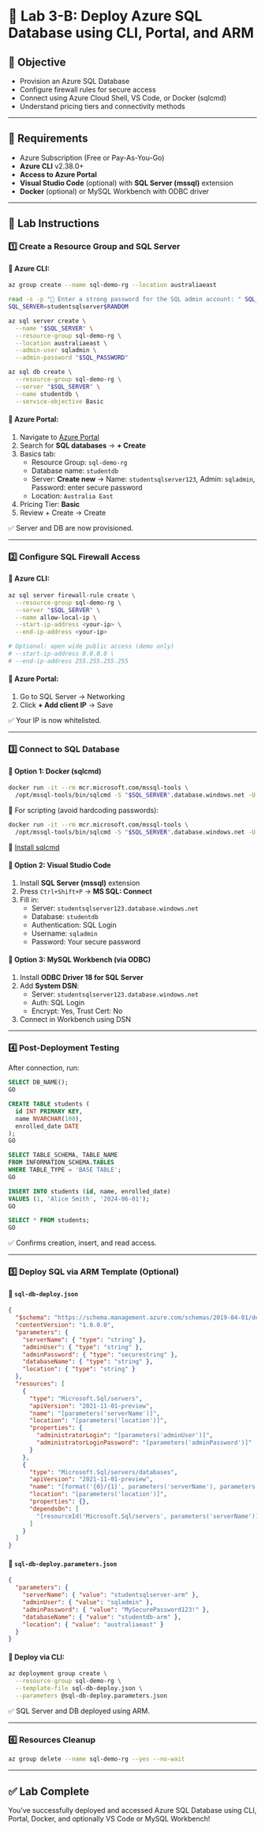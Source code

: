 # 📃️ Lab 3-B: Deploy Azure SQL Database using CLI, Portal, and ARM

## 🌟 Objective

- Provision an Azure SQL Database
- Configure firewall rules for secure access
- Connect using Azure Cloud Shell, VS Code, or Docker (sqlcmd)
- Understand pricing tiers and connectivity methods

---

## 🧰 Requirements

- Azure Subscription (Free or Pay-As-You-Go)
- **Azure CLI** v2.38.0+
- **Access to Azure Portal**
- **Visual Studio Code** (optional) with **SQL Server (mssql)** extension
- **Docker** (optional) or MySQL Workbench with ODBC driver

---

## 👣 Lab Instructions

### 1️⃣ Create a Resource Group and SQL Server

#### 🔹 Azure CLI:

```bash
az group create --name sql-demo-rg --location australiaeast

read -s -p "🔑 Enter a strong password for the SQL admin account: " SQL_PASSWORD
SQL_SERVER=studentsqlserver$RANDOM

az sql server create \
  --name "$SQL_SERVER" \
  --resource-group sql-demo-rg \
  --location australiaeast \
  --admin-user sqladmin \
  --admin-password "$SQL_PASSWORD"

az sql db create \
  --resource-group sql-demo-rg \
  --server "$SQL_SERVER" \
  --name studentdb \
  --service-objective Basic
```

#### 🔹 Azure Portal:

1. Navigate to [Azure Portal](https://portal.azure.com)
2. Search for **SQL databases** → **+ Create**
3. Basics tab:
   - Resource Group: `sql-demo-rg`
   - Database name: `studentdb`
   - Server: **Create new** → Name: `studentsqlserver123`, Admin: `sqladmin`, Password: enter secure password
   - Location: `Australia East`
4. Pricing Tier: **Basic**
5. Review + Create → Create

✅ Server and DB are now provisioned.

---

### 2️⃣ Configure SQL Firewall Access

#### 🔹 Azure CLI:

```bash
az sql server firewall-rule create \
  --resource-group sql-demo-rg \
  --server "$SQL_SERVER" \
  --name allow-local-ip \
  --start-ip-address <your-ip> \
  --end-ip-address <your-ip>

# Optional: open wide public access (demo only)
# --start-ip-address 0.0.0.0 \
# --end-ip-address 255.255.255.255
```

#### 🔹 Azure Portal:

1. Go to SQL Server → Networking
2. Click **+ Add client IP** → Save

✅ Your IP is now whitelisted.

---

### 3️⃣ Connect to SQL Database

#### 🐳 Option 1: Docker (sqlcmd)

```bash
docker run -it --rm mcr.microsoft.com/mssql-tools \
  /opt/mssql-tools/bin/sqlcmd -S "$SQL_SERVER".database.windows.net -U sqladmin -d studentdb
```

📌 For scripting (avoid hardcoding passwords):

```bash
docker run -it --rm mcr.microsoft.com/mssql-tools \
  /opt/mssql-tools/bin/sqlcmd -S "$SQL_SERVER".database.windows.net -U sqladmin -P 'YourPassword' -d studentdb
```

🔗 [Install sqlcmd](https://learn.microsoft.com/sql/tools/sqlcmd-utility)

#### 🧰 Option 2: Visual Studio Code

1. Install **SQL Server (mssql)** extension
2. Press `Ctrl+Shift+P` → **MS SQL: Connect**
3. Fill in:
   - Server: `studentsqlserver123.database.windows.net`
   - Database: `studentdb`
   - Authentication: SQL Login
   - Username: `sqladmin`
   - Password: Your secure password

#### 🧰 Option 3: MySQL Workbench (via ODBC)

1. Install **ODBC Driver 18 for SQL Server**
2. Add **System DSN**:
   - Server: `studentsqlserver123.database.windows.net`
   - Auth: SQL Login
   - Encrypt: Yes, Trust Cert: No
3. Connect in Workbench using DSN

---

### 4️⃣ Post-Deployment Testing

After connection, run:

```sql
SELECT DB_NAME();
GO

CREATE TABLE students (
  id INT PRIMARY KEY,
  name NVARCHAR(100),
  enrolled_date DATE
);
GO

SELECT TABLE_SCHEMA, TABLE_NAME
FROM INFORMATION_SCHEMA.TABLES
WHERE TABLE_TYPE = 'BASE TABLE';
GO

INSERT INTO students (id, name, enrolled_date)
VALUES (1, 'Alice Smith', '2024-06-01');
GO

SELECT * FROM students;
GO
```

✅ Confirms creation, insert, and read access.

---

### 5️⃣ Deploy SQL via ARM Template (Optional)

#### 🔹 `sql-db-deploy.json`

```json
{
  "$schema": "https://schema.management.azure.com/schemas/2019-04-01/deploymentTemplate.json#",
  "contentVersion": "1.0.0.0",
  "parameters": {
    "serverName": { "type": "string" },
    "adminUser": { "type": "string" },
    "adminPassword": { "type": "securestring" },
    "databaseName": { "type": "string" },
    "location": { "type": "string" }
  },
  "resources": [
    {
      "type": "Microsoft.Sql/servers",
      "apiVersion": "2021-11-01-preview",
      "name": "[parameters('serverName')]",
      "location": "[parameters('location')]",
      "properties": {
        "administratorLogin": "[parameters('adminUser')]",
        "administratorLoginPassword": "[parameters('adminPassword')]"
      }
    },
    {
      "type": "Microsoft.Sql/servers/databases",
      "apiVersion": "2021-11-01-preview",
      "name": "[format('{0}/{1}', parameters('serverName'), parameters('databaseName'))]",
      "location": "[parameters('location')]",
      "properties": {},
      "dependsOn": [
        "[resourceId('Microsoft.Sql/servers', parameters('serverName'))]"
      ]
    }
  ]
}
```

#### 🔹 `sql-db-deploy.parameters.json`

```json
{
  "parameters": {
    "serverName": { "value": "studentsqlserver-arm" },
    "adminUser": { "value": "sqladmin" },
    "adminPassword": { "value": "MySecurePassword123!" },
    "databaseName": { "value": "studentdb-arm" },
    "location": { "value": "australiaeast" }
  }
}
```

#### 🔹 Deploy via CLI:

```bash
az deployment group create \
  --resource-group sql-demo-rg \
  --template-file sql-db-deploy.json \
  --parameters @sql-db-deploy.parameters.json
```

✅ SQL Server and DB deployed using ARM.

---

### 6️⃣ Resources Cleanup 

```bash
az group delete --name sql-demo-rg --yes --no-wait
```

---

## ✅ Lab Complete

You’ve successfully deployed and accessed Azure SQL Database using CLI, Portal, Docker, and optionally VS Code or MySQL Workbench!

